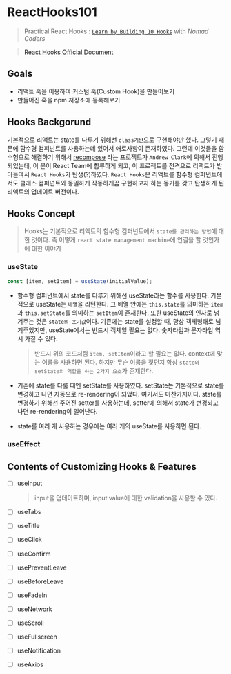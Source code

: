 # ReactHooks101

> Practical React Hooks : [`Learn by Building 10 Hooks`](https://nomadcoders.co/react-hooks-introduction) with _Nomad Coders_

> [React Hooks Official Document](https://ko.reactjs.org/docs/hooks-intro.html)

## Goals

- 리액트 훅을 이용하여 커스텀 훅(Custom Hook)을 만들어보기
- 만들어진 훅을 npm 저장소에 등록해보기

## Hooks Backgorund

기본적으로 리액트는 state를 다루기 위해선 `class기반`으로 구현해야만 했다. 그렇기 때문에 함수형 컴퍼넌트를 사용하는데 있어서 애로사항이 존재하였다. 그런데 이것들을 함수형으로 해결하기 위해서 [recompose](https://github.com/acdlite/recompose) 라는 프로젝트가 `Andrew Clark`에 의해서 진행되었는데, 이 분이 React Team에 합류하게 되고, 이 프로젝트를 전격으로 리액트가 받아들여서 `React Hooks`가 탄생(?)하였다. `React Hooks`은 리액트를 함수형 컴퍼넌트에서도 클래스 컴퍼넌트와 동일하게 작동하게끔 구현하고자 하는 동기를 갖고 탄생하게 된 리액트의 업데이트 버전이다.

## Hooks Concept

> Hooks는 기본적으로 리액트의 함수형 컴퍼넌트에서 `state를 관리하는 방법`에 대한 것이다. 즉 어떻게 `react state management machine`에 연결을 할 것인가에 대한 이야기

### useState

```javascript
const [item, setItem] = useState(initialValue);
```

- 함수형 컴퍼넌트에서 state를 다루기 위해선 useState라는 함수를 사용한다. 기본적으로 useState는 `배열`을 리턴한다. 그 배열 안에는 `this.state`를 의미하는 `item`과 `this.setState`를 의미하는 `setItem`이 존재한다. 또한 useState의 인자로 넘겨주는 것은 `state의 초기값`이다. 기존에는 state를 설정할 때, 항상 객체형태로 넘겨주었지만, useState에서는 반드시 객체일 필요는 없다. 숫자타입과 문자타입 역시 가질 수 있다.

  > 반드시 위의 코드처럼 `item, setItem`이라고 할 필요는 없다. context에 맞는 이름을 사용하면 된다. 하지만 무슨 이름을 짓던지 항상 `state와 setState의 역할을 하는 2가지 요소`가 존재한다.

- 기존에 state를 다룰 때엔 setState를 사용하였다. setState는 기본적으로 state를 변경하고 나면 자동으로 re-rendering이 되었다. 여기서도 마찬가지이다. state를 변경하기 위해선 주어진 setter를 사용하는데, setter에 의해서 state가 변경되고 나면 re-rendering이 일어난다.

- state를 여러 개 사용하는 경우에는 여러 개의 useState를 사용하면 된다.

### useEffect

## Contents of Customizing Hooks & Features

- [ ] useInput

  > input을 업데이트하며, input value에 대한 validation을 사용할 수 있다.

- [ ] useTabs
- [ ] useTitle
- [ ] useClick
- [ ] useConfirm
- [ ] usePreventLeave
- [ ] useBeforeLeave
- [ ] useFadeIn
- [ ] useNetwork
- [ ] useScroll
- [ ] useFullscreen
- [ ] useNotification
- [ ] useAxios
